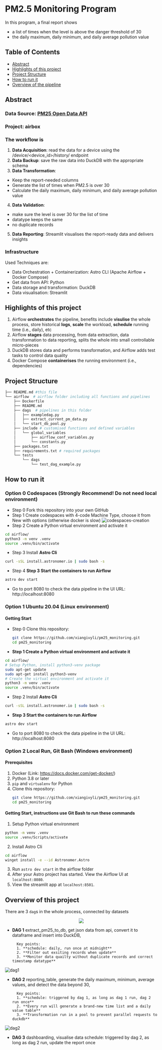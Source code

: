 # PM2.5 Monitoring Program

In this program, a final report shows 
- a list of times when the level is above the danger threshold of 30
- the daily maximum, daily minimum, and daily average pollution value

## Table of Contents
- [Abstract](#abstract)
- [Highlights of this project](#highlights-of-this-project)
- [Project Structure](project-structure)
- [How to run it](#how-to-run-it)
- [Overview of the pipeline](#overview-of-the-pipeline)

## **Abstract**

### Data Source: [PM25 Open Data API](https://app.swaggerhub.com/apis-docs/I2875/PM25_Open_Data/1.0.0#/Device/get_Device_Latest)
### Project: airbox 

### The workflow is
1. **Data Acquisition**: read the data for a device using the /device/<device_id>/history/ endpoint
2. **Data Backup**: save the raw data into DuckDB with the appropriate schema
3. **Data Transformation**: 
- Keep the report-needed columns
- Generate the list of times when PM2.5 is over 30
- Calculate the daily maximum, daily minimum, and daily average pollution value
4. **Data Validation**: 
- make sure the level is over 30 for the list of time
- datatype keeps the same
- no duplicate records
5. **Data Reporting**: Streamlit visualises the report-ready data and delivers insights

### Infrastructure
Used Techniques are:
- Data Orchestration + Containerization: Astro CLI (Apache Airflow + Docker Compose)
- Get data from API: Python
- Data storage and transformation: DuckDB
- Data visualisation: Streamlit

## Highlights of this project
1. Airflow **orchestrates** the pipeline, benefits include **visulise** the whole process, store historical **logs**, **scale** the workload, **schedule** running time (i.e., daily), etc
2. Airflow **stages** data processing, from data extraction, data transformation to data reporting, splits the whole into small controllable micro-pieces
3. DuckDB stores data and performs transformation, and Airflow adds test tasks to control data quality
4. Docker Compose **containerises** the running environment (i.e., dependencies)

## Project Structure
```graphql
├── README.md #this file
└── airflow  # airflow folder including all functions and pipelines
    ├── Dockerfile
    ├── README.md
    ├── dags  # pipelines in this folder
    │   ├── exampledag.py
    │   ├── extract_current_pm_data.py
    │   └── start_db_pool.py 
    ├── include # customised functions and defined variables
    │   └── global_variables
    │       ├── airflow_conf_variables.py
    │       └── constants.py
    ├── packages.txt
    ├── requirements.txt # required packages
    └── tests
        └── dags
            └── test_dag_example.py
```

## How to run it
### Option 0 Codespaces (Strongly Recommend! Do not need local environment)
- Step 0 Fork this repository into your own GitHub
- Step 1 Create codespaces with 4-code Machine Type, choose it from New with options (otherwise docker is slow)
![codespaces-creation](src/fork_and_codespaces.png)
- Step 2 Create a Python virtual environment and activate it
```bash
cd airflow/
python3 -m venv .venv
source .venv/bin/activate
```
- Step 3 Install **Astro Cli**
```bash
curl -sSL install.astronomer.io | sudo bash -s
```
- Step 4 **Step 3 Start the containers to run Airflow**
```bash
astro dev start
```
- Go to port 8080 to check the data pipeline in the UI
URL: http://localhost:8080

### Option 1 Ubuntu 20.04 (Linux environment)
#### Getting Start
- Step 0 Clone this repository:
   ```bash
   git clone https://github.com/xiangivyli/pm25_monitoring.git
   cd pm25_monitoring
   ```

- **Step 1 Create a Python virtual environment and activate it**
```bash
cd airflow/
# Setup Python, install python3-venv package
sudo apt-get update
sudo apt-get install python3-venv
# Create the virtual environment and activate it
python3 -m venv .venv
source .venv/bin/activate
```
- Step 2 Install **Astro Cli**
```bash
curl -sSL install.astronomer.io | sudo bash -s
```

- **Step 3 Start the containers to run Airflow**
```bash
astro dev start
```

- Go to port 8080 to check the data pipeline in the UI
URL: http://localhost:8080

### Option 2 Local Run, Git Bash (Windows environment)
#### Prerequisites
1. Docker (Link: https://docs.docker.com/get-docker/)
2. Python 3.8 or later
3. `pip` and `virtualenv` for Python
4. Clone this repository:
   ```bash
   git clone https://github.com/xiangivyli/pm25_monitoring.git
   cd pm25_monitoring
   ```

#### Getting Start, instructions use Git Bash to run these commands
1. Setup Python virtual environment
```bash
python -m venv .venv
source .venv/Scripts/activate
```
2. Install Astro Cli
```bash
cd airflow
winget install -e --id Astronomer.Astro
```
3. Run `astro dev start` in the airflow folder
4. After your Astro project has started. View the Airflow UI at `localhost:8080`.
5. View the streamlit app at `localhost:8501`.

  
## Overview of this project
There are 3 `dag`s in the whole process, connected by datasets
<div align="center">
  <img src="src/dependency.png">
</div>

- **DAG 1** extract_pm25_to_db, get json data from api, convert it to dataframe and insert into DuckDB, 

        Key points:
        1. **schedule: daily, run once at midnight** 
        2. **Filter out exsiting records when update**
        3. **Monitor data quailty without duplicate records and correct timestamp datatype**
![dag1](src/dag1.png)

- **DAG 2** reporting_table, generate the daily maximum, minimum, average values, and detect the data beyond 30,

        Key points:
        1. **schedule: triggered by dag 1, as long as dag 1 run, dag 2 run once**
        2. **Every run will generate a brand-new time list and a daily value table**
        3. **Transformation run in a pool to prevent parallel requests to duckdb** 
![dag2](src/dag2.png)

- **DAG 3** dashboarding, visualise data
        schedule: triggered by dag 2, as long as dag 2 run, update the report once






